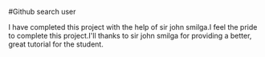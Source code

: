 #Github search user

I have completed this project with the help of sir john smilga.I feel the pride to complete this project.I'll thanks to sir john smilga for providing a better, great tutorial for the student.
